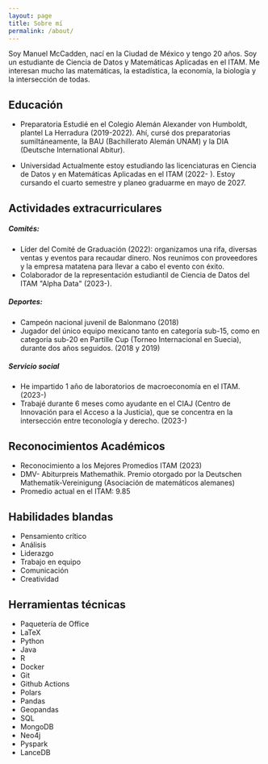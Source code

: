 ```yaml
---
layout: page
title: Sobre mí
permalink: /about/
---
```


Soy Manuel McCadden, nací en la Ciudad de México y tengo 20 años. Soy un estudiante de Ciencia de Datos y Matemáticas Aplicadas en el ITAM. Me interesan mucho las matemáticas, la estadística, la economía, la biología y la intersección de todas. 

## Educación

* Preparatoria
Estudié en el Colegio Alemán Alexander von Humboldt, plantel La Herradura (2019-2022). Ahí, cursé dos preparatorias sumiltáneamente, la BAU (Bachillerato Alemán UNAM) y la DIA (Deutsche International Abitur).

* Universidad
Actualmente estoy estudiando las licenciaturas en Ciencia de Datos y en Matemáticas Aplicadas en el ITAM (2022- ). Estoy cursando el cuarto semestre y planeo graduarme en mayo de 2027.

## Actividades extracurriculares

##### Comités:
* Líder del Comité de Graduación (2022): organizamos una rifa, diversas ventas y eventos para recaudar dinero. Nos reunimos con proveedores y la empresa matatena para llevar a cabo el evento con éxito.
* Colaborador de la representación estudiantil de Ciencia de Datos del ITAM "Alpha Data" (2023-).

##### Deportes: 
* Campeón nacional juvenil de Balonmano (2018)
* Jugador del único equipo mexicano tanto en categoría sub-15, como en categoría sub-20 en Partille Cup (Torneo Internacional en Suecia), durante dos años seguidos. (2018 y 2019)

##### Servicio social
* He impartido 1 año de laboratorios de macroeconomía en el ITAM. (2023-)
* Trabajé durante 6 meses como ayudante en el CIAJ (Centro de Innovación para el Acceso a la Justicia), que se concentra en la intersección entre teconología y derecho. (2023-)


## Reconocimientos Académicos

* Reconocimiento a los Mejores Promedios ITAM (2023)
* DMV- Abiturpreis Mathemathik. Premio otorgado por la Deutschen Mathematik-Vereinigung (Asociación de matemáticos alemanes)
* Promedio actual en el ITAM: 9.85

## Habilidades blandas

* Pensamiento crítico
* Análisis
* Liderazgo
* Trabajo en equipo
* Comunicación
* Creatividad

## Herramientas técnicas

* Paquetería de Office
* LaTeX
* Python
* Java
* R
* Docker
* Git
* Github Actions
* Polars
* Pandas
* Geopandas
* SQL
* MongoDB
* Neo4j
* Pyspark
* LanceDB